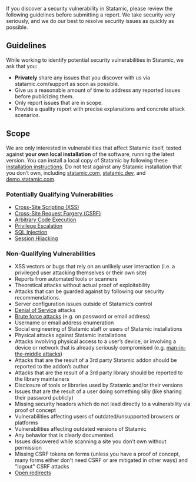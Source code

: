 If you discover a security vulnerability in Statamic, please review the following guidelines before submitting a report. We take security very seriously, and we do our best to resolve security issues as quickly as possible.

## Guidelines
While working to identify potential security vulnerabilities in Statamic, we ask that you:

- **Privately** share any issues that you discover with us via statamic.com/support as soon as possible.
- Give us a reasonable amount of time to address any reported issues before publicizing them.
- Only report issues that are in scope.
- Provide a quality report with precise explanations and concrete attack scenarios.

## Scope
We are only interested in vulnerabilities that affect Statamic itself, tested against **your own local installation** of the software, running the latest version. You can install a local copy of Statamic by following these [installation instructions](https://statamic.dev/installing). Do not test against any Statamic installation that you don’t own, including [statamic.com](https:/statamic.com), [statamic.dev](https://statamic.dev), and [demo.statamic.com](https://demo.statamic.com).

### Potentially Qualifying Vulnerabilities

- [Cross-Site Scripting (XSS)](https://en.wikipedia.org/wiki/Cross-site_scripting)
- [Cross-Site Request Forgery (CSRF)](https://en.wikipedia.org/wiki/Cross-site_request_forgery)
- [Arbitrary Code Execution](https://en.wikipedia.org/wiki/Arbitrary_code_execution)
- [Privilege Escalation](https://en.wikipedia.org/wiki/Privilege_escalation)
- [SQL Injection](https://en.wikipedia.org/wiki/SQL_injection)
- [Session Hijacking](https://en.wikipedia.org/wiki/Session_hijacking)

### Non-Qualifying Vulnerabilities

- XSS vectors or bugs that rely on an unlikely user interaction (i.e. a privileged user attacking themselves or their own site)
- Reports from automated tools or scanners
- Theoretical attacks without actual proof of exploitability
- Attacks that can be guarded against by following our security recommendations.
- Server configuration issues outside of Statamic’s control
- [Denial of Service](https://en.wikipedia.org/wiki/Denial-of-service_attack) attacks
- [Brute force attacks](https://en.wikipedia.org/wiki/Brute-force_attack) (e.g. on password or email address)
- Username or email address enumeration
- Social engineering of Statamic staff or users of Statamic installations
- Physical attacks against Statamic installations
- Attacks involving physical access to a user’s device, or involving a device or network that is already seriously compromised (e.g. [man-in-the-middle attacks](https://en.wikipedia.org/wiki/Man-in-the-middle_attack))
- Attacks that are the result of a 3rd party Statamic addon should be reported to the addon’s author
- Attacks that are the result of a 3rd party library should be reported to the library maintainers
- Disclosure of tools or libraries used by Statamic and/or their versions
- Issues that are the result of a user doing something silly (like sharing their password publicly)
- Missing security headers which do not lead directly to a vulnerability via proof of concept
- Vulnerabilities affecting users of outdated/unsupported browsers or platforms
- Vulnerabilities affecting outdated versions of Statamic
- Any behavior that is clearly documented.
- Issues discovered while scanning a site you don’t own without permission
- Missing CSRF tokens on forms (unless you have a proof of concept, many forms either don't need CSRF or are mitigated in other ways) and "logout" CSRF attacks
- [Open redirects](https://cheatsheetseries.owasp.org/cheatsheets/Unvalidated_Redirects_and_Forwards_Cheat_Sheet.html)
